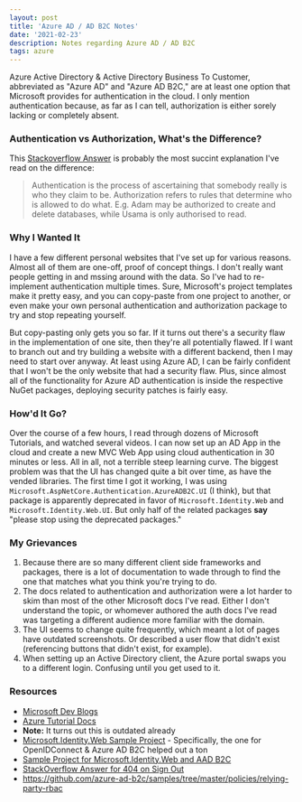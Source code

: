 ```yaml
---
layout: post
title: 'Azure AD / AD B2C Notes'
date: '2021-02-23'
description: Notes regarding Azure AD / AD B2C
tags: azure
---
```


Azure Active Directory & Active Directory Business To Customer, abbreviated as "Azure AD" and "Azure AD B2C," are at least one option that Microsoft provides for authentication in the cloud. I only mention authentication because, as far as I can tell, authorization is either sorely lacking or completely absent.

### Authentication vs Authorization, What's the Difference?

This [Stackoverflow Answer](https://stackoverflow.com/a/6556548/2747660) is probably the most succint explanation I've read on the difference:

> Authentication is the process of ascertaining that somebody really is who they claim to be.
> Authorization refers to rules that determine who is allowed to do what. E.g. Adam may be authorized to create and delete databases, while Usama is only authorised to read.

### Why I Wanted It

I have a few different personal websites that I've set up for various reasons. Almost all of them are one-off, proof of concept things. I don't really want people getting in and mssing around with the data. So I've had to re-implement authentication multiple times. Sure, Microsoft's project templates make it pretty easy, and you can copy-paste from one project to another, or even make your own personal authentication and authorization package to try and stop repeating yourself.

But copy-pasting only gets you so far. If it turns out there's a security flaw in the implementation of one site, then they're all potentially flawed. If I want to branch out and try building a website with a different backend, then I may need to start over anyway. At least using Azure AD, I can be fairly confident that I won't be the only website that had a security flaw. Plus, since almost all of the functionality for Azure AD authentication is inside the respective NuGet packages, deploying security patches is fairly easy.

### How'd It Go?

Over the course of a few hours, I read through dozens of Microsoft Tutorials, and watched several videos. I can now set up an AD App in the cloud and create a new MVC Web App using cloud authentication in 30 minutes or less. All in all, not a terrible steep learning curve. The biggest problem was that the UI has changed quite a bit over time, as have the vended libraries. The first time I got it working, I was using `Microsoft.AspNetCore.Authentication.AzureADB2C.UI` (I think), but that package is apparently deprecated in favor of `Microsoft.Identity.Web` and `Microsoft.Identity.Web.UI`. But only half of the related packages **say** "please stop using the deprecated packages."

### My Grievances

1. Because there are so many different client side frameworks and packages, there is a lot of documentation to wade through to find the one that matches what you think you're trying to do.
1. The docs related to authentication and authorization were a lot harder to skim than most of the other Microsoft docs I've read. Either I don't understand the topic, or whomever authored the auth docs I've read was targeting a different audience more familiar with the domain.
1. The UI seems to change quite frequently, which meant a lot of pages have outdated screenshots. Or described a user flow that didn't exist (referencing buttons that didn't exist, for example).
1. When setting up an Active Directory client, the Azure portal swaps you to a different login. Confusing until you get used to it.

### Resources

* [Microsoft Dev Blogs](https://devblogs.microsoft.com/aspnet/user-accounts-made-easy-with-azure/)
* [Azure Tutorial Docs](https://docs.microsoft.com/en-us/azure/active-directory-b2c/tutorial-create-user-flows)
 * **Note:** It turns out this is outdated already
 * [Microsoft.Identity.Web Sample Project](https://docs.microsoft.com/en-us/samples/azure-samples/active-directory-aspnetcore-webapp-openidconnect-v2/enable-webapp-signin/) - Specifically, the one for OpenIDConnect & Azure AD B2C helped out a ton
 * [Sample Project for Microsoft.Identity.Web and AAD B2C](https://github.com/Azure-Samples/active-directory-aspnetcore-webapp-openidconnect-v2/tree/master/1-WebApp-OIDC/1-5-B2C)
 * [StackOverflow Answer for 404 on Sign Out](https://stackoverflow.com/questions/59949443/how-to-fix-error-404-when-logging-out-on-an-asp-net-core-mvc-app-against-azure-a)
 * https://github.com/azure-ad-b2c/samples/tree/master/policies/relying-party-rbac